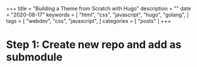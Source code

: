 +++
title = "Building a Theme from Scratch with Hugo"
description = ""
date = "2020-08-17"
keywords = [
  "html",
  "css",
  "javascript",
  "hugo",
  "golang",
]
tags = [
  "webdev",
  "css",
  "javascript",
]
categories = [
  "posts"
]
+++


# Step 1: Create new repo and add as submodule



